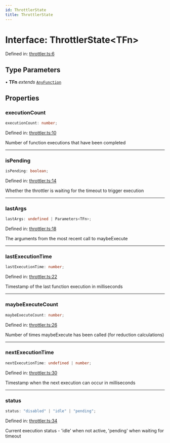 ```yaml
---
id: ThrottlerState
title: ThrottlerState
---
```


<!-- DO NOT EDIT: this page is autogenerated from the type comments -->

# Interface: ThrottlerState\<TFn\>

Defined in: [throttler.ts:6](https://github.com/TanStack/pacer/blob/main/packages/pacer/src/throttler.ts#L6)

## Type Parameters

• **TFn** *extends* [`AnyFunction`](../../type-aliases/anyfunction.md)

## Properties

### executionCount

```ts
executionCount: number;
```

Defined in: [throttler.ts:10](https://github.com/TanStack/pacer/blob/main/packages/pacer/src/throttler.ts#L10)

Number of function executions that have been completed

***

### isPending

```ts
isPending: boolean;
```

Defined in: [throttler.ts:14](https://github.com/TanStack/pacer/blob/main/packages/pacer/src/throttler.ts#L14)

Whether the throttler is waiting for the timeout to trigger execution

***

### lastArgs

```ts
lastArgs: undefined | Parameters<TFn>;
```

Defined in: [throttler.ts:18](https://github.com/TanStack/pacer/blob/main/packages/pacer/src/throttler.ts#L18)

The arguments from the most recent call to maybeExecute

***

### lastExecutionTime

```ts
lastExecutionTime: number;
```

Defined in: [throttler.ts:22](https://github.com/TanStack/pacer/blob/main/packages/pacer/src/throttler.ts#L22)

Timestamp of the last function execution in milliseconds

***

### maybeExecuteCount

```ts
maybeExecuteCount: number;
```

Defined in: [throttler.ts:26](https://github.com/TanStack/pacer/blob/main/packages/pacer/src/throttler.ts#L26)

Number of times maybeExecute has been called (for reduction calculations)

***

### nextExecutionTime

```ts
nextExecutionTime: undefined | number;
```

Defined in: [throttler.ts:30](https://github.com/TanStack/pacer/blob/main/packages/pacer/src/throttler.ts#L30)

Timestamp when the next execution can occur in milliseconds

***

### status

```ts
status: "disabled" | "idle" | "pending";
```

Defined in: [throttler.ts:34](https://github.com/TanStack/pacer/blob/main/packages/pacer/src/throttler.ts#L34)

Current execution status - 'idle' when not active, 'pending' when waiting for timeout
